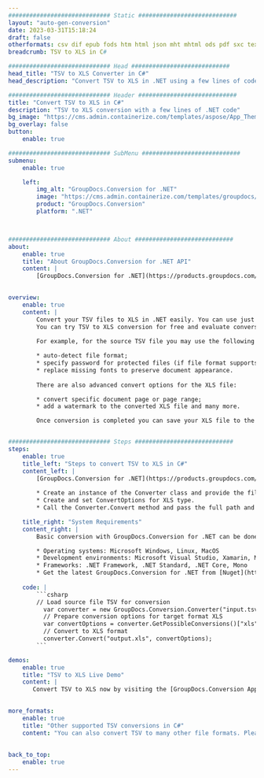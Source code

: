 ```yaml
---
############################# Static ############################
layout: "auto-gen-conversion"
date: 2023-03-31T15:18:24
draft: false
otherformats: csv dif epub fods htm html json mht mhtml ods pdf sxc tex tsv xlam xls xlsb xlsm xlsx xlt xltm xltx xml xps
breadcrumb: TSV to XLS in C#

############################# Head ############################
head_title: "TSV to XLS Converter in C#"
head_description: "Convert TSV to XLS in .NET using a few lines of code. Use the GroupDocs Document Conversion API to convert over 160 file formats."

############################# Header ############################
title: "Convert TSV to XLS in C#"
description: "TSV to XLS conversion with a few lines of .NET code"
bg_image: "https://cms.admin.containerize.com/templates/aspose/App_Themes/V3/images/bg/header1.png"
bg_overlay: false
button:
    enable: true

############################# SubMenu ############################
submenu:
    enable: true

    left:
        img_alt: "GroupDocs.Conversion for .NET"
        image: "https://cms.admin.containerize.com/templates/groupdocs/images/product-logos/90x90-noborder/groupdocs-conversion-net.png"
        product: "GroupDocs.Conversion"
        platform: ".NET"



############################# About ############################
about:
    enable: true
    title: "About GroupDocs.Conversion for .NET API"
    content: |
        [GroupDocs.Conversion for .NET](https://products.groupdocs.com/conversion/net/) can be used to convert Microsoft Word, Excel, PowerPoint, PDF, Visio and other formats. GroupDocs.Conversion is a standalone API that is suitable for back-end and internal systems where high performance is required. It does not depend on any software such as Microsoft or Open Office.
    

overview:
    enable: true
    content: |
        Convert your TSV files to XLS in .NET easily. You can use just a couple of C# code lines in any platform of your choice like - Windows, Linux, macOS.
        You can try TSV to XLS conversion for free and evaluate conversion results quality.  Along with simple file conversion scenarios you can try more advanced options for loading source TSV file and for saving output XLS result. 
        
        For example, for the source TSV file you may use the following load options:

        * auto-detect file format;
        * specify password for protected files (if file format supports it);
        * replace missing fonts to preserve document appearance.
        
        There are also advanced convert options for the XLS file:

        * convert specific document page or page range;
        * add a watermark to the converted XLS file and many more.

        Once conversion is completed you can save your XLS file to the local file path or any third-party storage like FTP, Amazon S3, Google Drive, Dropbox etc. Please note - to convert TSV to XLS there is no need for any additional software installed - like MS Office, Open Office, Adobe Acrobat Reader etc.


############################# Steps ############################
steps:
    enable: true
    title_left: "Steps to convert TSV to XLS in C#"
    content_left: |
        [GroupDocs.Conversion for .NET](https://products.groupdocs.com/conversion/net/) makes it easy for developers to convert a TSV file to XLS with a few lines of code.
        
        * Create an instance of the Converter class and provide the file TSV with the full path
        * Create and set ConvertOptions for XLS type.
        * Call the Converter.Convert method and pass the full path and format (XLS) as a parameter

    title_right: "System Requirements"
    content_right: |
        Basic conversion with GroupDocs.Conversion for .NET can be done in just a few simple steps. Our APIs are supported on all major platforms and operating systems. Before executing the code below, make sure you have the following prerequisites installed on your system.

        * Operating systems: Microsoft Windows, Linux, MacOS
        * Development environments: Microsoft Visual Studio, Xamarin, MonoDevelop
        * Frameworks: .NET Framework, .NET Standard, .NET Core, Mono
        * Get the latest GroupDocs.Conversion for .NET from [Nuget](https://www.nuget.org/packages/groupdocs.conversion)
         
    code: |
        ```csharp    
        // Load source file TSV for conversion
          var converter = new GroupDocs.Conversion.Converter("input.tsv");
          // Prepare conversion options for target format XLS
          var convertOptions = converter.GetPossibleConversions()["xls"].ConvertOptions;
          // Convert to XLS format
          converter.Convert("output.xls", convertOptions);
        ```

demos:
    enable: true
    title: "TSV to XLS Live Demo"
    content: |
       Convert TSV to XLS now by visiting the [GroupDocs.Conversion App](https://products.groupdocs.app/conversion/family) website. Online demo has the following advantages
          

more_formats:
    enable: true
    title: "Other supported TSV conversions in C#"
    content: "You can also convert TSV to many other file formats. Please see the list below."
       
       
back_to_top:
    enable: true
---
```

